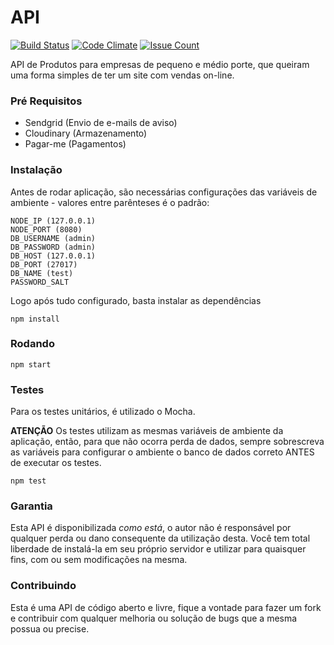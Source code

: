 # API

[![Build Status](https://travis-ci.org/mrprompt/queroumaloja-api-server.png)](https://travis-ci.org/mrprompt/queroumaloja-api-server)
[![Code Climate](https://codeclimate.com/github/mrprompt/queroumaloja-api-server/badges/gpa.svg)](https://codeclimate.com/github/mrprompt/queroumaloja-api-server)
[![Issue Count](https://codeclimate.com/github/mrprompt/queroumaloja-api-server/badges/issue_count.svg)](https://codeclimate.com/github/mrprompt/queroumaloja-api-server)

API de Produtos para empresas de pequeno e médio porte, que queiram uma forma simples de ter um site com vendas on-line.

### Pré Requisitos
- Sendgrid (Envio de e-mails de aviso)
- Cloudinary (Armazenamento)
- Pagar-me (Pagamentos)

### Instalação

Antes de rodar aplicação, são necessárias configurações das variáveis de ambiente - valores entre parênteses é o padrão:

```
NODE_IP (127.0.0.1)
NODE_PORT (8080)
DB_USERNAME (admin)
DB_PASSWORD (admin)
DB_HOST (127.0.0.1)
DB_PORT (27017)
DB_NAME (test)
PASSWORD_SALT
``` 

Logo após tudo configurado, basta instalar as dependências

```
npm install
```


### Rodando

```
npm start
```


### Testes

Para os testes unitários, é utilizado o Mocha.

**ATENÇÃO**
Os testes utilizam as mesmas variáveis de ambiente da aplicação, então, para que não ocorra perda de dados, sempre
sobrescreva as variáveis para configurar o ambiente o banco de dados correto ANTES de executar os testes.

```
npm test
```


### Garantia
Esta API é disponibilizada *como está*, o autor não é responsável por qualquer perda ou dano consequente da utilização 
desta. Você tem total liberdade de instalá-la em seu próprio servidor e utilizar para quaisquer fins, com ou sem 
modificações na mesma.

### Contribuindo
Esta é uma API de código aberto e livre, fique a vontade para fazer um fork e contribuir com qualquer melhoria ou solução
de bugs que a mesma possua ou precise.
